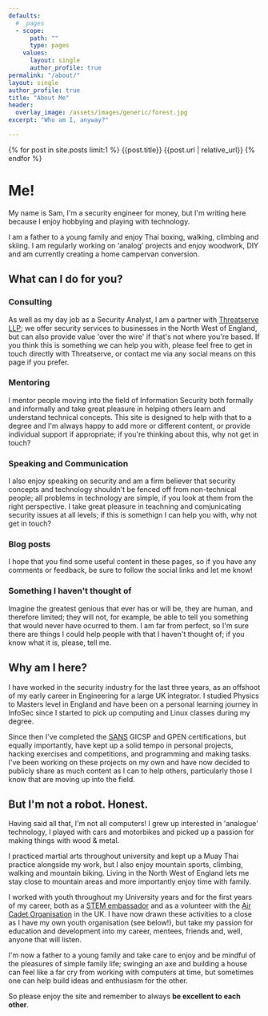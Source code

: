 ```yaml
---
defaults:
  # _pages
  - scope:
      path: ""
      type: pages
    values:
      layout: single
      author_profile: true
permalink: "/about/"
layout: single
author_profile: true
title: "About Me"
header:
  overlay_image: /assets/images/generic/forest.jpg
excerpt: "Who am I, anyway?"

---
```



{% for post in site.posts limit:1 %}
  {{post.title}}
  {{post.url | relative_url}}
{% endfor %}


# Me!

My name is Sam, I'm a security engineer for money, but I'm writing here because I enjoy hobbying and playing with technology. 

I am a father to a young family and enjoy Thai boxing, walking, climbing and skiing. I am regularly working on ‘analog’ projects and enjoy woodwork, DIY and am currently creating a home campervan conversion. 

## What can I do for you?

### Consulting
As well as my day job as a Security Analyst, I am a partner with [Threatserve LLP](https://www.threatserve.co.uk/); we offer security services to businesses in the North West of England, but can also provide value 'over the wire' if that's not where you're based. If you think this is something we can help you with, please feel free to get in touch directly with Threatserve, or contact me via any social means on this page if you prefer.

### Mentoring
I mentor people moving into the field of Information Security both formally and informally and take great pleasure in helping others learn and understand technical concepts. This site is designed to help with that to a degree and I'm always happy to add more or different content, or provide individual support if appropriate; if you're thinking about this, why not get in touch?

### Speaking and Communication
I also enjoy speaking on security and am a firm believer that security concepts and technology shouldn't be fenced off from non-technical people; all problems in technology are simple, if you look at them from the right perspective. I take great pleasure in teachning and comjunicating security issues at all levels; if this is somethign I can help you with, why not get in touch?

### Blog posts

I hope that you find some useful content in these pages, so if you have any comments or feedback, be sure to follow the social links and let me know!

### Something I haven't thought of

Imagine the greatest genious that ever has or will be, they are human, and therefore limited; they will not, for example, be able to tell you something that would never have ocurred to them. I am far from perfect, so I'm sure there are things I could help people with that I haven't thought of; if you know what it is, please, tell me.

## Why am I here?

I have worked in the security industry for the last three years, as an offshoot of my early career in Engineering for a large UK integrator. I studied Physics to Masters level in England and have been on a personal learning journey in InfoSec since I started to pick up computing and Linux classes during my degree.

Since then I've completed the [SANS](https://www.sans.edu) GICSP and GPEN certifications, but equally importantly, have kept up a solid tempo in personal projects, hacking exercises and competitions, and programming and making tasks. I've been working on these projects on my own and have now decided to publicly share as much content as I can to help others, particularly those I know that are moving up into the field.

## But I'm not a robot. Honest.

Having said all that, I'm not all computers! I grew up interested in 'analogue' technology, I played with cars and motorbikes and picked up a passion for making things with wood & metal. 

I practiced martial arts throughout university and kept up a Muay Thai practice alongside my work, but I also enjoy mountain sports, climbing, walking and mountain biking. Living in the North West of England lets me stay close to mountain areas and more importantly enjoy time with family. 

I worked with youth throughout my University years and for the first years of my career, both as a [STEM embassador](https://www.stem.org.uk/stem-ambassadors) and as a volunteer with the [Air Cadet Organisation](https://www.raf.mod.uk/aircadets/) in the UK. I have now drawn these activities to a close as I have my own youth organisation (see below!), but take my passion for education and development into my career, mentees, friends and, well, anyone that will listen.

I'm now a father to a young family and take care to enjoy and be mindful of the pleasures of simple family life; swinging an axe and building a house can feel like a far cry from working with computers at time, but sometimes one can help build ideas and enthusiasm for the other.

So please enjoy the site and remember to always **be excellent to each other**.
